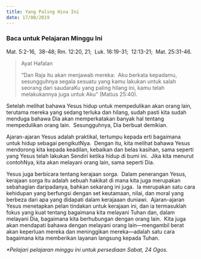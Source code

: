```yaml
---
title: Yang Paling Hina Ini
date: 17/08/2019
---
```


### Baca untuk Pelajaran Minggu Ini
Mat. 5:2-16,  38-48; Rm. 12:20, 21;  Luk. 16:19-31;  12:13-21;  Mat. 25:31-46.

> <p>Ayat Hafalan</p>
> “Dan Raja itu akan menjawab mereka:  Aku berkata kepadamu, sesungguhnya segala sesuatu yang kamu lakukan untuk salah seorang dari saudaraKu yang paling hilang ini, kamu telah melakukannya juga untuk Aku” (Matius 25:40).

Setelah melihat bahawa Yesus hidup untuk mempedulikan akan orang lain, terutama mereka yang sedang terluka dan hilang, sudah pasti kita sudah menduga bahawa Dia akan memperkatakan banyak hal tentang mempedulikan orang lain.  Sesungguhnya, Dia berbuat demikian.

Ajaran-ajaran Yesus adalah praktikal, tertumpu kepada erti bagaimana untuk hidup sebagai pengikutNya.  Dengan itu, kita melihat bahawa Yesus mendorong kita kepada keadilan, kebaikan dan belas kasihan, sama seperti yang Yesus telah lakukan Sendiri ketika hidup di bumi ini.  Jika kita menurut contohNya, kita akan melayani orang lain, sama seperti Dia.

Yesus juga berbicara tentang kerajaan sorga.  Dalam penerangan Yesus, kerajaan sorga itu adalah sebuah hakikat di mana kita juga merupakan sebahagian daripadanya, bahkan sekarang ini juga.  Ia merupakan satu cara kehidupan yang berfungsi dengan set keutamaan, nilai, dan moral yang berbeza dari apa yang didapati dalam kerajaaan duniawi.  Ajaran-ajaran Yesus menetapkan pelan tindakan untuk kerajaan ini, dan ia termasuklah fokus yang kuat tentang bagaimana kita melayani Tuhan dan, dalam melayani Dia, bagaimana kita berhubungan dengan orang lain.  Kita juga akan mendapati bahawa dengan melayani orang lain—mengambil berat akan keperluan mereka dan meninggikan mereka—adalah satu cara bagaimana kita memberikan layanan langsung kepada Tuhan.

_*Pelajari pelajaran minggu ini untuk persediaan Sabat, 24 Ogos._